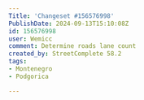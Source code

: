 ```yaml
---
Title: 'Changeset #156576998'
PublishDate: 2024-09-13T15:10:08Z
id: 156576998
user: Wemicc
comment: Determine roads lane count
created_by: StreetComplete 58.2
tags:
- Montenegro
- Podgorica

---
```

